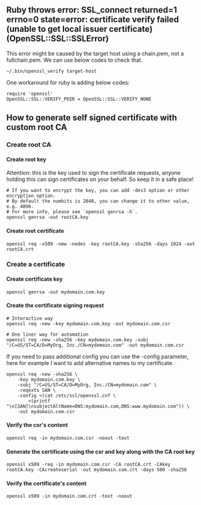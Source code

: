 ## Ruby throws error: SSL_connect returned=1 errno=0 state=error: certificate verify failed (unable to get local issuer certificate) (OpenSSL::SSL::SSLError)

This error might be caused by the target host using a chain.pem, not a fullchain.pem. We can use below codes to check that.

```
~/.bin/openssl_verify target-host
```

One workaround for ruby is adding below codes:

```
require 'openssl'
OpenSSL::SSL::VERIFY_PEER = OpenSSL::SSL::VERIFY_NONE
```

## How to generate self signed certificate with custom root CA

### Create root CA

#### Create root key

Attention: this is the key used to sign the certificate requests, anyone holding this can sign certificates on your behalf. So keep it in a safe place!

```
# If you want to encrypt the key, you can add -des3 option or other encryption option.
# By default the numbits is 2048, you can change it to other value, e.g. 4096.
# For more info, please see `openssl genrsa -h`.
openssl genrsa -out rootCA.key
```

#### Create root certificate

```
openssl req -x509 -new -nodes -key rootCA.key -sha256 -days 1024 -out rootCA.crt
```

### Create a certificate

#### Create certificate key

```
openssl genrsa -out mydomain.com.key
```

#### Create the certificate signing request

```
# Interactive way
openssl req -new -key mydomain.com.key -out mydomain.com.csr

# One liner way for automation
openssl req -new -sha256 -key mydomain.com.key -subj "/C=US/ST=CA/O=MyOrg, Inc./CN=mydomain.com" -out mydomain.com.csr
```

If you need to pass additional config you can use the -config parameter, here for example I want to add alternative names to my certificate.

```
openssl req -new -sha256 \
    -key mydomain.com.key \
    -subj "/C=US/ST=CA/O=MyOrg, Inc./CN=mydomain.com" \
    -reqexts SAN \
    -config <(cat /etc/ssl/openssl.cnf \
        <(printf "\n[SAN]\nsubjectAltName=DNS:mydomain.com,DNS:www.mydomain.com")) \
    -out mydomain.com.csr
```

#### Verify the csr's content

```
openssl req -in mydomain.com.csr -noout -text
```

#### Generate the certificate using the csr and key along with the CA root key

```
openssl x509 -req -in mydomain.com.csr -CA rootCA.crt -CAkey rootCA.key -CAcreateserial -out mydomain.com.crt -days 500 -sha256
```

#### Verify the certificate's content

```
openssl x509 -in mydomain.com.crt -text -noout
```
